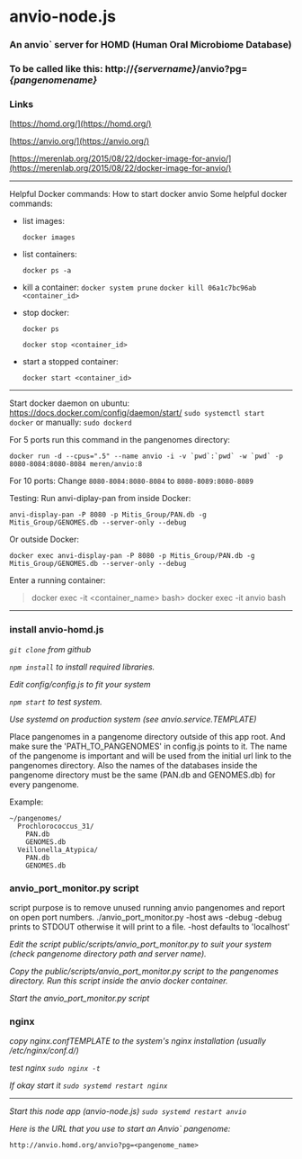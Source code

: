 # anvio-node.js

### An anvio` server for HOMD (Human Oral Microbiome Database)
### To be called like this:  http://*{servername}*/anvio?pg=*{pangenomename}*

### Links
[https://homd.org/](https://homd.org/)

[https://anvio.org/](https://anvio.org/)

[https://merenlab.org/2015/08/22/docker-image-for-anvio/](https://merenlab.org/2015/08/22/docker-image-for-anvio/)

---
Helpful Docker commands:
How to start docker anvio
 Some helpful docker commands:
 - list images:
 
      `docker images`
 - list containers:
 
     `docker ps -a`
 - kill a container:
     `docker system prune`
     `docker kill 06a1c7bc96ab <container_id>`
 - stop docker:
 
    `docker ps`
    
    `docker stop <container_id>`
 - start a stopped container:
 
    `docker start <container_id>`
---
Start docker daemon on ubuntu: https://docs.docker.com/config/daemon/start/
   `sudo systemctl start docker`
    or manually: `sudo dockerd`

For 5 ports run this command in the pangenomes directory:

 ``docker run -d --cpus=".5" --name anvio -i -v `pwd`:`pwd` -w `pwd` -p 8080-8084:8080-8084 meren/anvio:8``
 
For 10 ports: Change `8080-8084:8080-8084` to `8080-8089:8080-8089`

Testing: Run anvi-diplay-pan from inside Docker:

 ``anvi-display-pan -P 8080 -p Mitis_Group/PAN.db -g Mitis_Group/GENOMES.db --server-only --debug``

Or outside Docker:

 ``docker exec anvi-display-pan -P 8080 -p Mitis_Group/PAN.db -g Mitis_Group/GENOMES.db --server-only --debug``

Enter a running container:
 >docker exec -it <container_name> bash>
 >docker exec -it anvio bash


---
### install anvio-homd.js
*`git clone` from github*

*`npm install` to install required libraries.*

*Edit config/config.js to fit your system*

*`npm start` to test system.*

*Use systemd on production system (see anvio.service.TEMPLATE)*

Place pangenomes in a pangenome directory outside of this app root. And make sure the 'PATH_TO_PANGENOMES' in config.js points to it.
  The name of the pangenome is important and will be used from the initial url link to the pangenomes directory.
  Also the names of the databases inside the pangenome directory must be the same (PAN.db and GENOMES.db) for every pangenome.


Example:
```
~/pangenomes/
  Prochlorococcus_31/
    PAN.db
    GENOMES.db
  Veillonella_Atypica/
    PAN.db
    GENOMES.db
```
### anvio_port_monitor.py script
script purpose is to remove unused running anvio pangenomes and report on open port numbers.
./anvio_port_monitor.py -host aws -debug
-debug prints to STDOUT otherwise it will print to a file.
-host defaults to 'localhost'

*Edit the script public/scripts/anvio_port_monitor.py to suit your system (check pangenome directory path and server name).*

*Copy the public/scripts/anvio_port_monitor.py script to the pangenomes directory. Run this script inside the anvio docker container.*

*Start the anvio_port_monitor.py script*


### nginx

*copy nginx.confTEMPLATE to the system's nginx installation (usually /etc/nginx/conf.d/)*

*test nginx `sudo nginx -t`*

*If okay start it `sudo systemd restart nginx`*

---
*Start this node app (anvio-node.js) `sudo systemd restart anvio`*

*Here is the URL that you use to start an Anvio` pangenome:*

```http://anvio.homd.org/anvio?pg=<pangenome_name>```
